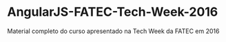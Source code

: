 # AngularJS-FATEC-Tech-Week-2016
Material completo do curso apresentado na Tech Week da FATEC em 2016
